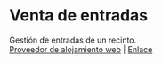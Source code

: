 # Venta de entradas
Gestión de entradas de un recinto.  
[Proveedor de alojamiento web](https://app.infinityfree.net/login) | [Enlace](http://ventaentradas.42web.io)

